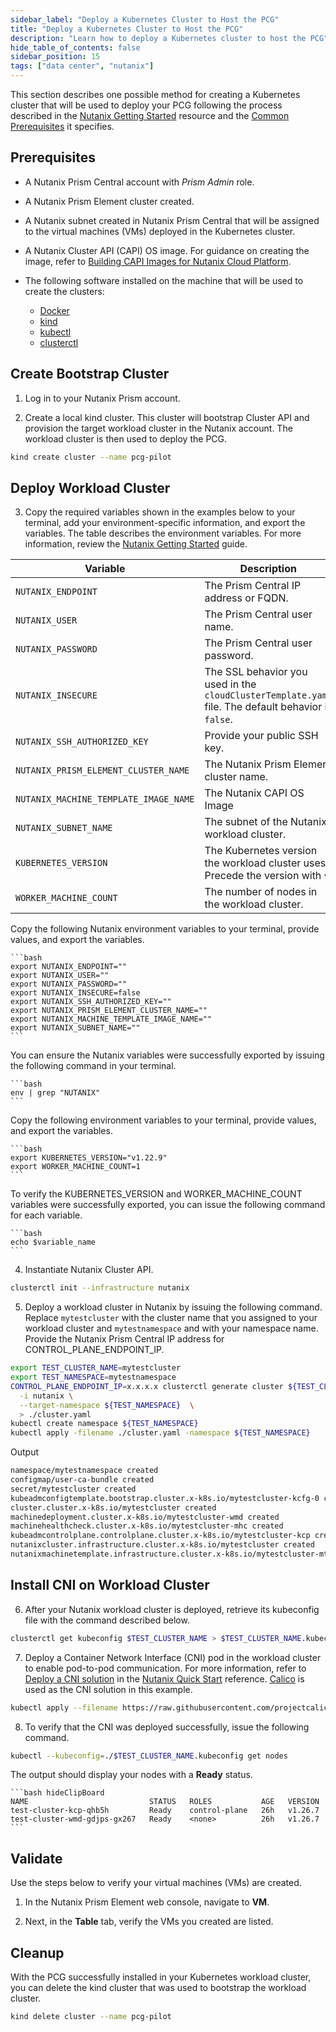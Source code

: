 ```yaml
---
sidebar_label: "Deploy a Kubernetes Cluster to Host the PCG"
title: "Deploy a Kubernetes Cluster to Host the PCG"
description: "Learn how to deploy a Kubernetes cluster to host the PCG"
hide_table_of_contents: false
sidebar_position: 15
tags: ["data center", "nutanix"]
---
```


This section describes one possible method for creating a Kubernetes cluster that will be used to deploy your PCG following the process described in the [Nutanix Getting Started](https://opendocs.nutanix.com/capx/v1.1.x/getting_started/) resource and the [Common Prerequisites](https://cluster-api.sigs.k8s.io/user/quick-start#common-prerequisites) it specifies.

## Prerequisites

- A Nutanix Prism Central account with *Prism Admin* role.

- A Nutanix Prism Element cluster created.

- A Nutanix subnet created in Nutanix Prism Central that will be assigned to the virtual machines (VMs) deployed in the Kubernetes cluster.

- A Nutanix Cluster API (CAPI) OS image. For guidance on creating the image, refer to [Building CAPI Images for Nutanix Cloud Platform](https://image-builder.sigs.k8s.io/capi/providers/nutanix.html#building-capi-images-for-nutanix-cloud-platform-ncp).

- The following software installed on the machine that will be used to create the clusters:

  - [Docker](https://docs.docker.com/engine/install/)
  - [kind](https://kind.sigs.k8s.io/docs/user/quick-start/#installation)
  - [kubectl](https://kubernetes.io/docs/tasks/tools/install-kubectl-linux/)
  - [clusterctl](https://cluster-api.sigs.k8s.io/user/quick-start#install-clusterctl) 

## Create Bootstrap Cluster 

1. Log in to your Nutanix Prism account.

2. Create a local kind cluster. This cluster will bootstrap Cluster API and provision the target workload cluster in the Nutanix account. The workload cluster is then used to deploy the PCG. 

  ```bash
  kind create cluster --name pcg-pilot
  ```

## Deploy Workload Cluster

3. Copy the required variables shown in the examples below to your terminal, add your environment-specific information, and export the variables. The table describes the environment variables. For more information, review the [Nutanix Getting Started](https://opendocs.nutanix.com/capx/v1.1.x/getting_started/) guide.

  | **Variable** | **Description** |
  |--------------|-----------------|
  | `NUTANIX_ENDPOINT`| The Prism Central IP address or FQDN. |
  | `NUTANIX_USER`| The Prism Central user name. |
  | `NUTANIX_PASSWORD`| The Prism Central user password. |
  | `NUTANIX_INSECURE`| The SSL behavior you used in the ``cloudClusterTemplate.yaml`` file. The default behavior is `false`. |
  | `NUTANIX_SSH_AUTHORIZED_KEY`| Provide your public SSH key. |
  | `NUTANIX_PRISM_ELEMENT_CLUSTER_NAME`| The Nutanix Prism Element cluster name.|
  | `NUTANIX_MACHINE_TEMPLATE_IMAGE_NAME` | The Nutanix CAPI OS Image |
  | `NUTANIX_SUBNET_NAME` | The subnet of the Nutanix workload cluster. |
  | `KUBERNETES_VERSION` | The Kubernetes version the workload cluster uses. Precede the version with `v`. |
  | `WORKER_MACHINE_COUNT` | The number of nodes in the workload cluster. |

  Copy the following Nutanix environment variables to your terminal, provide values, and export the variables.  

    ```bash
    export NUTANIX_ENDPOINT=""
    export NUTANIX_USER=""
    export NUTANIX_PASSWORD=""
    export NUTANIX_INSECURE=false
    export NUTANIX_SSH_AUTHORIZED_KEY=""
    export NUTANIX_PRISM_ELEMENT_CLUSTER_NAME=""
    export NUTANIX_MACHINE_TEMPLATE_IMAGE_NAME=""
    export NUTANIX_SUBNET_NAME=""
    ```

  You can ensure the Nutanix variables were successfully exported by issuing the following command in your terminal. 

    ```bash
    env | grep "NUTANIX"
    ```

  Copy the following environment variables to your terminal, provide values, and export the variables.  
  
    ```bash
    export KUBERNETES_VERSION="v1.22.9"
    export WORKER_MACHINE_COUNT=1
    ```

  To verify the KUBERNETES_VERSION and WORKER_MACHINE_COUNT variables were successfully exported, you can issue the following command for each variable.

    ```bash
    echo $variable_name
    ```

4. Instantiate Nutanix Cluster API.

  ```bash
  clusterctl init --infrastructure nutanix
  ```

5. Deploy a workload cluster in Nutanix by issuing the following command. Replace `mytestcluster` with the cluster name that you assigned to your workload cluster and `mytestnamespace` and with your namespace name. Provide the Nutanix Prism Central IP address for CONTROL_PLANE_ENDPOINT_IP. 

  ```bash
  export TEST_CLUSTER_NAME=mytestcluster
  export TEST_NAMESPACE=mytestnamespace
  CONTROL_PLANE_ENDPOINT_IP=x.x.x.x clusterctl generate cluster ${TEST_CLUSTER_NAME} \
    -i nutanix \
    --target-namespace ${TEST_NAMESPACE}  \
    > ./cluster.yaml
  kubectl create namespace ${TEST_NAMESPACE}
  kubectl apply -filename ./cluster.yaml -namespace ${TEST_NAMESPACE}
  ```

  Output

  ```bash hideClipBoard
  namespace/mytestnamespace created
  configmap/user-ca-bundle created
  secret/mytestcluster created
  kubeadmconfigtemplate.bootstrap.cluster.x-k8s.io/mytestcluster-kcfg-0 created
  cluster.cluster.x-k8s.io/mytestcluster created
  machinedeployment.cluster.x-k8s.io/mytestcluster-wmd created
  machinehealthcheck.cluster.x-k8s.io/mytestcluster-mhc created
  kubeadmcontrolplane.controlplane.cluster.x-k8s.io/mytestcluster-kcp created
  nutanixcluster.infrastructure.cluster.x-k8s.io/mytestcluster created
  nutanixmachinetemplate.infrastructure.cluster.x-k8s.io/mytestcluster-mt-0 created
  ```


## Install CNI on Workload Cluster

6. After your Nutanix workload cluster is deployed, retrieve its kubeconfig file with the command described below.

  ```bash
  clusterctl get kubeconfig $TEST_CLUSTER_NAME > $TEST_CLUSTER_NAME.kubeconfig -namespace $TEST_NAMESPACE
  ```


7. Deploy a Container Network Interface (CNI) pod in the workload cluster to enable pod-to-pod communication. For more information, refer to [Deploy a CNI solution](https://cluster-api.sigs.k8s.io/user/quick-start.html#deploy-a-cni-solution) in the [Nutanix Quick Start](https://cluster-api.sigs.k8s.io/user/quick-start.htm) reference. [Calico](https://docs.tigera.io/calico/latest/about/) is used as the CNI solution in this example.

  ```bash
  kubectl apply --filename https://raw.githubusercontent.com/projectcalico/calico/v3.26.1/manifests/calico.yaml
  ```

8. To verify that the CNI was deployed successfully, issue the following command. 

  ```bash
  kubectl --kubeconfig=./$TEST_CLUSTER_NAME.kubeconfig get nodes
  ```

  The output should display your nodes with a **Ready** status.

    ```bash hideClipBoard
    NAME                           STATUS   ROLES           AGE   VERSION
    test-cluster-kcp-qhb5h         Ready    control-plane   26h   v1.26.7
    test-cluster-wmd-gdjps-gx267   Ready    <none>          26h   v1.26.7
    ```

## Validate

Use the steps below to verify your virtual machines (VMs) are created.

1. In the Nutanix Prism Element web console, navigate to **VM**. 

2. Next, in the **Table** tab, verify the VMs you created are listed.


## Cleanup

With the PCG successfully installed in your Kubernetes workload cluster, you can delete the kind cluster that was used to bootstrap the workload cluster.
  
```bash
kind delete cluster --name pcg-pilot
```